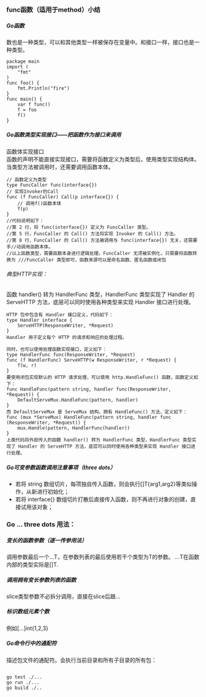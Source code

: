 ### func函数（适用于method）小结

##### Go函数
数也是一种类型，可以和其他类型一样被保存在变量中。和接口一样，接口也是一种类型。
```
package main
import (
    "fmt"
)
func foo() {
    fmt.Println("fire")
}
func main() {
    var f func()
    f = foo
    f()
}

```

##### Go函数类型实现接口——把函数作为接口来调用
函数体实现接口  
函数的声明不能直接实现接口，需要将函数定义为类型后，使用类型实现结构体。当类型方法被调用时，还需要调用函数本体。
```
// 函数定义为类型
type FuncCaller func(interface{})
// 实现Invoker的Call
func (f FuncCaller) Call(p interface{}) {
    // 调用f()函数本体
    f(p)
}
//代码说明如下：
//第 2 行，将 func(interface{}) 定义为 FuncCaller 类型。
//第 5 行，FuncCaller 的 Call() 方法将实现 Invoker 的 Call() 方法。
//第 8 行，FuncCaller 的 Call() 方法被调用与 func(interface{}) 无关，还需要手//动调用函数本体。
//以上函数类型，需要函数本身进行逻辑处理。FuncCaller 无须被实例化，只需要将函数转换为 ///FuncCaller 类型即可，函数来源可以是命名函数、匿名函数或闭包
```

###### 典型HTTP实现：
函数 handler() 转为 HandlerFunc 类型，HandlerFunc 类型实现了 Handler 的 ServeHTTP 方法，底层可以同时使用各种类型来实现 Handler 接口进行处理。
```
HTTP 包中包含有 Handler 接口定义，代码如下：
type Handler interface {
    ServeHTTP(ResponseWriter, *Request)
}
Handler 用于定义每个 HTTP 的请求和响应的处理过程。

同时，也可以使用处理函数实现接口，定义如下：
type HandlerFunc func(ResponseWriter, *Request)
func (f HandlerFunc) ServeHTTP(w ResponseWriter, r *Request) {
    f(w, r)
}
要使用闭包实现默认的 HTTP 请求处理，可以使用 http.HandleFunc() 函数，函数定义如下：
func HandleFunc(pattern string, handler func(ResponseWriter, *Request)) {
    DefaultServeMux.HandleFunc(pattern, handler)
}
而 DefaultServeMux 是 ServeMux 结构，拥有 HandleFunc() 方法，定义如下：
func (mux *ServeMux) HandleFunc(pattern string, handler func
(ResponseWriter, *Request)) {
    mux.Handle(pattern, HandlerFunc(handler))
}
上面代码将外部传入的函数 handler() 转为 HandlerFunc 类型，HandlerFunc 类型实现了 Handler 的 ServeHTTP 方法，底层可以同时使用各种类型来实现 Handler 接口进行处理。

```


##### Go可变参数函数调用注意事项（three dots）

* 若将 string 数组切片，每项独自传入函数，则会执行[]T{arg1,arg2}等类似操作，从新进行初始化；
* 若将 interface{} 数组切片打散后直接传入函数，则不再进行对象的创建，直接试用该对象；

### Go ... three dots 用法：

##### 变长的函数参数（逐一传参用法）
调用参数最后一个...T，在参数列表的最后使用若干个类型为T的参数。
...T在函数内部的类型实际是[]T.

##### 调用拥有变长参数列表的函数
slice类型参数不必拆分调用，直接在slice后跟...

##### 标识数组元素个数
例如[...]int{1,2,3}

##### Go命令行中的通配符
描述包文件的通配符。会执行当前目录和所有子目录的所有包：

```

go test ./...
go run ./...
go build ./..

```


